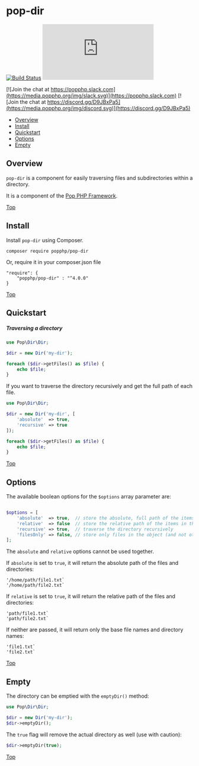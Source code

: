 pop-dir
=======

[![Build Status](https://github.com/popphp/pop-dir/workflows/phpunit/badge.svg)](https://github.com/popphp/pop-dir/actions)
[![Coverage Status](http://cc.popphp.org/coverage.php?comp=pop-dir)](http://cc.popphp.org/pop-dir/)

[![Join the chat at https://popphp.slack.com](https://media.popphp.org/img/slack.svg)](https://popphp.slack.com)
[![Join the chat at https://discord.gg/D9JBxPa5](https://media.popphp.org/img/discord.svg)](https://discord.gg/D9JBxPa5)

* [Overview](#overview)
* [Install](#install)
* [Quickstart](#quickstart)
* [Options](#options)
* [Empty](#empty)

Overview
--------
`pop-dir` is a component for easily traversing files and subdirectories within a directory.

It is a component of the [Pop PHP Framework](http://www.popphp.org/).

[Top](#pop-dir)

Install
-------

Install `pop-dir` using Composer.

    composer require popphp/pop-dir

Or, require it in your composer.json file

    "require": {
        "popphp/pop-dir" : "^4.0.0"
    }

[Top](#pop-dir)

Quickstart
----------

##### Traversing a directory

```php
use Pop\Dir\Dir;

$dir = new Dir('my-dir');

foreach ($dir->getFiles() as $file) {
    echo $file;
}
```

If you want to traverse the directory recursively and get the full path of each file.

```php
use Pop\Dir\Dir;

$dir = new Dir('my-dir', [
    'absolute'  => true,
    'recursive' => true
]);

foreach ($dir->getFiles() as $file) {
    echo $file;
}
```

[Top](#pop-dir)

Options
-------

The available boolean options for the `$options` array parameter are:

```php

$options = [
    'absolute'  => true,  // store the absolute, full path of the items in the directory
    'relative'  => false  // store the relative path of the items in the directory
    'recursive' => true,  // traverse the directory recursively
    'filesOnly' => false, // store only files in the object (and not other directories)
];
```

The `absolute` and `relative` options cannot be used together.

If `absolute` is set to `true`, it will return the absolute path of the files and directories:

```text
'/home/path/file1.txt`
'/home/path/file2.txt`
```

If `relative` is set to `true`, it will return the relative path of the files and directories:

```text
'path/file1.txt`
'path/file2.txt`
```

If neither are passed, it will return only the base file names and directory names:

```text
'file1.txt`
'file2.txt`
```

[Top](#pop-dir)

Empty
-----

The directory can be emptied with the `emptyDir()` method:

```php
use Pop\Dir\Dir;

$dir = new Dir('my-dir');
$dir->emptyDir();
```

The `true` flag will remove the actual directory as well (use with caution):

```php
$dir->emptyDir(true);
```

[Top](#pop-dir)
